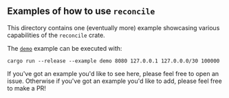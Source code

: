 ## Examples of how to use `reconcile`

This directory contains one (eventually more) example showcasing various capabilities of
the `reconcile` crate.

The [`demo`](demo.rs) example can be executed with:

```
cargo run --release --example demo 8080 127.0.0.1 127.0.0.0/30 100000
```

If you've got an example you'd like to see here, please feel free to open an
issue. Otherwise if you've got an example you'd like to add, please feel free
to make a PR!
